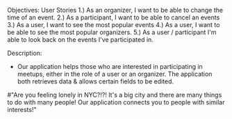 Objectives:
User Stories
1.) As an organizer, I want to be able to change the time of an event.
2.) As a participant, I want to be able to cancel an events
3.) As a user, I want to see the most popular events
4.) As a user, I want to be able to see the most popular organizers.
5.) As a user / participant I'm able to look back on the events I've participated in.  

Description:
- Our application helps those who are interested in participating in meetups, either in the role of a user or an organizer. The application both retrieves data & allows certain fields to be edited.


#"Are you feeling lonely in NYC?!?! It's a big city and there are many things to do with many people! Our application connects you to people with similar interests!"
